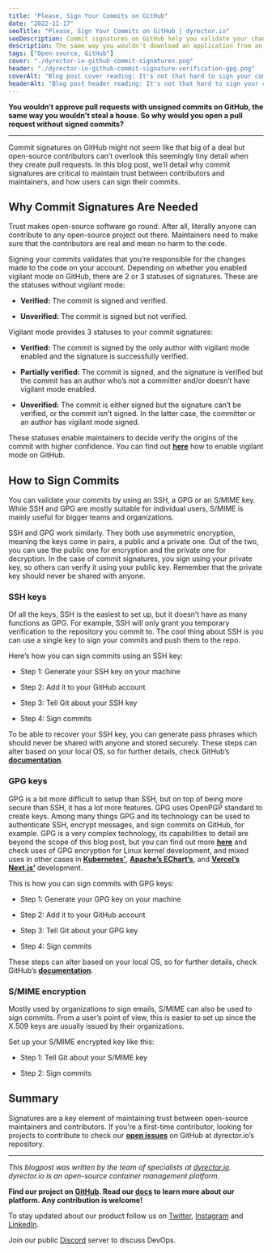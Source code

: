 ```yaml
---
title: "Please, Sign Your Commits on GitHub"
date: "2022-11-17"
seoTitle: "Please, Sign Your Commits on GitHub | dyrector.io"
seoDescription: Commit signatures on GitHub help you validate your changes to the code to maintainers when you open a pull request. Here's how you can sign them.
description: The same way you wouldn't download an application from an untrusted source, you wouldn't approve a pull request with unsigned commits on GitHub. Here's how you can sign your commits.
tags: ["Open-source, GitHub"]
cover: "./dyrector-io-github-commit-signatures.png"
header: "./dyrector-io-github-commit-signature-verification-gpg.png"
coverAlt: "Blog post cover reading: It's not that hard to sign your commits in one of the 3 possible ways on GitHub, in commit signatures topic with illustration of a man standing before a lock."
headerAlt: "Blog post header reading: It's not that hard to sign your commits in one of the 3 possible ways on GitHub, in commit signatures topic"
---
```


**You wouldn’t approve pull requests with unsigned commits on GitHub, the same way you wouldn’t steal a house. So why would you open a pull request without signed commits?**

---

Commit signatures on GitHub might not seem like that big of a deal but open-source contributors can’t overlook this seemingly tiny detail when they create pull requests. In this blog post, we’ll detail why commit signatures are critical to maintain trust between contributors and maintainers, and how users can sign their commits.

## Why Commit Signatures Are Needed

Trust makes open-source software go round. After all, literally anyone can contribute to any open-source project out there. Maintainers need to make sure that the contributors are real and mean no harm to the code.

Signing your commits validates that you’re responsible for the changes made to the code on your account. Depending on whether you enabled vigilant mode on GitHub, there are 2 or 3 statuses of signatures. These are the statuses without vigilant mode:

- **Verified:** The commit is signed and verified.

- **Unverified:** The commit is signed but not verified.

Vigilant mode provides 3 statuses to your commit signatures:

- **Verified:** The commit is signed by the only author with vigilant mode enabled and the signature is successfully verified.

- **Partially verified:** The commit is signed, and the signature is verified but the commit has an author who’s not a committer and/or doesn’t have vigilant mode enabled.

- **Unverified:** The commit is either signed but the signature can’t be verified, or the commit isn’t signed. In the latter case, the committer or an author has vigilant mode signed.

These statuses enable maintainers to decide verify the origins of the commit with higher confidence. You can find out **[here](https://docs.github.com/en/authentication/managing-commit-signature-verification/displaying-verification-statuses-for-all-of-your-commits)** how to enable vigilant mode on GitHub.

## How to Sign Commits

You can validate your commits by using an SSH, a GPG or an S/MIME key. While SSH and GPG are mostly suitable for individual users, S/MIME is mainly useful for bigger teams and organizations.

SSH and GPG work similarly. They both use asymmetric encryption, meaning the keys come in pairs, a public and a private one. Out of the two, you can use the public one for encryption and the private one for decryption. In the case of commit signatures, you sign using your private key, so others can verify it using your public key. Remember that the private key should never be shared with anyone.

### SSH keys

Of all the keys, SSH is the easiest to set up, but it doesn’t have as many functions as GPG. For example, SSH will only grant you temporary verification to the repository you commit to. The cool thing about SSH is you can use a single key to sign your commits and push them to the repo. 

Here’s how you can sign commits using an SSH key: 

- Step 1: Generate your SSH key on your machine

- Step 2: Add it to your GitHub account

- Step 3: Tell Git about your SSH key

- Step 4: Sign commits

To be able to recover your SSH key, you can generate pass phrases which should never be shared with anyone and stored securely. These steps can alter based on your local OS, so for further details, check GitHub’s **[documentation](https://docs.github.com/en/authentication/connecting-to-github-with-ssh/adding-a-new-ssh-key-to-your-github-account)**.

### GPG keys

GPG is a bit more difficult to setup than SSH, but on top of being more secure than SSH, it has a lot more features. GPG uses OpenPGP standard to create keys. Among many things GPG and its technology can be used to authenticate SSH, encrypt messages, and sign commits on GitHub, for example. GPG is a very complex technology, its capabilities to detail are beyond the scope of this blog post, but you can find out more **[here](https://www.oliverspryn.com/blog/the-handbook-to-gpg-and-git)** and check uses of GPG encryption for Linux kernel development, and mixed uses in other cases in **[Kubernetes’](https://github.com/kubernetes/kubernetes/commits/master)**, **[Apache’s EChart’s](https://github.com/apache/echarts/commits/master)**, and **[Vercel’s Next.js’](https://github.com/vercel/next.js/commits/canary)** development. 

This is how you can sign commits with GPG keys: 

- Step 1: Generate your GPG key on your machine

- Step 2: Add it to your GitHub account

- Step 3: Tell Git about your GPG key

- Step 4: Sign commits

These steps can alter based on your local OS, so for further details, check GitHub’s **[documentation](https://docs.github.com/en/authentication/managing-commit-signature-verification/adding-a-gpg-key-to-your-github-account)**.

### S/MIME encryption

Mostly used by organizations to sign emails, S/MIME can also be used to sign commits. From a user’s point of view, this is easier to set up since the X.509 keys are usually issued by their organizations.

Set up your S/MIME encrypted key like this:

- Step 1: Tell Git about your S/MIME key

- Step 2: Sign commits

## Summary

Signatures are a key element of maintaining trust between open-source maintainers and contributors. If you’re a first-time contributor, looking for projects to contribute to check our **[open issues](https://github.com/dyrector-io/dyrectorio/issues)** on GitHub at dyrector.io’s repository.

---

_This blogpost was written by the team of specialists at [dyrector.io](https://dyrector.io). dyrector.io is an open-source container management platform._

**Find our project on [GitHub](https://github.com/dyrector-io/dyrectorio/). Read our [docs](https://docs.dyrector.io/) to learn more about our platform. Any contribution is welcome!**

To stay updated about our product follow us on [Twitter](https://twitter.com/dyrectorio), [Instagram](https://www.instagram.com/dyrectorio/) and [LinkedIn](https://www.linkedin.com/company/dyrectorio/).

Join our public [Discord](https://discord.gg/hMyT9cbYFD) server to discuss DevOps.